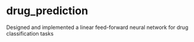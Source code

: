 # drug_prediction
Designed and implemented a linear feed-forward neural network for drug classification tasks 
